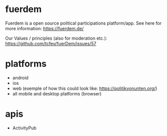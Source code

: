 # fuerdem
Fuerdem is a open source political participations platform/app.
See here for more information: https://fuerdem.de/

Our Values / principles (also for moderation etc.): https://github.com/tcfev/fuerDem/issues/57

# platforms
- android
- ios
- web (exemple of how this could look like: https://politikvonunten.org/)
- all mobile and desktop platforms (browser)

# apis
- ActivityPub

